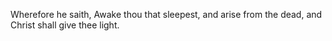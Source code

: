 Wherefore he saith, Awake thou that sleepest, and arise from the dead, and Christ shall give thee light.
